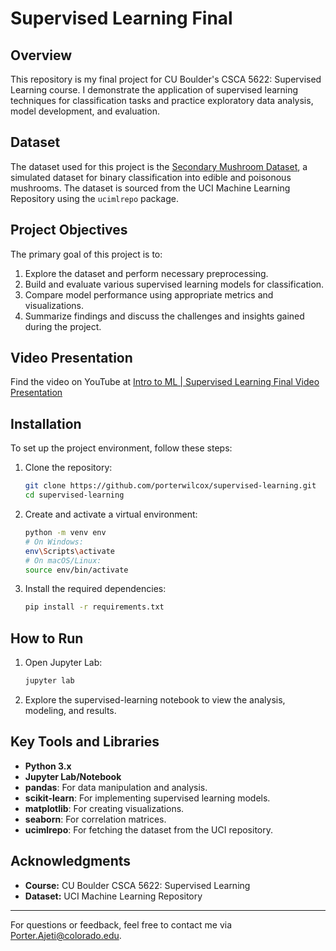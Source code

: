 # Supervised Learning Final

## Overview

This repository is my final project for CU Boulder's CSCA 5622: Supervised Learning course. I demonstrate the application of supervised learning techniques for classification tasks and practice exploratory data analysis, model development, and evaluation.

## Dataset

The dataset used for this project is the [Secondary Mushroom Dataset](https://archive.ics.uci.edu/dataset/848/secondary+mushroom+datase), a simulated dataset for binary classification into edible and poisonous mushrooms. The dataset is sourced from the UCI Machine Learning Repository using the `ucimlrepo` package.

## Project Objectives

The primary goal of this project is to:

1. Explore the dataset and perform necessary preprocessing.
2. Build and evaluate various supervised learning models for classification.
3. Compare model performance using appropriate metrics and visualizations.
4. Summarize findings and discuss the challenges and insights gained during the project.

## Video Presentation
Find the video on YouTube at [Intro to ML | Supervised Learning Final Video Presentation](https://youtu.be/H4mmvlXyvjg)

## Installation

To set up the project environment, follow these steps:

1. Clone the repository:
   ```bash
   git clone https://github.com/porterwilcox/supervised-learning.git
   cd supervised-learning
   ```
2. Create and activate a virtual environment:
   ```bash
   python -m venv env
   # On Windows:
   env\Scripts\activate
   # On macOS/Linux:
   source env/bin/activate
   ```
3. Install the required dependencies:
   ```bash
   pip install -r requirements.txt
   ```

## How to Run

1. Open Jupyter Lab:
   ```bash
   jupyter lab
   ```
2. Explore the supervised-learning notebook to view the analysis, modeling, and results.

## Key Tools and Libraries

- **Python 3.x**
- **Jupyter Lab/Notebook**
- **pandas**: For data manipulation and analysis.
- **scikit-learn**: For implementing supervised learning models.
- **matplotlib**: For creating visualizations.
- **seaborn**: For correlation matrices.
- **ucimlrepo**: For fetching the dataset from the UCI repository.

## Acknowledgments

- **Course:** CU Boulder CSCA 5622: Supervised Learning
- **Dataset:** UCI Machine Learning Repository

---

For questions or feedback, feel free to contact me via [Porter.Ajeti@colorado.edu](mailto\:Porter.Ajeti@colorado.edu).&#x20;

